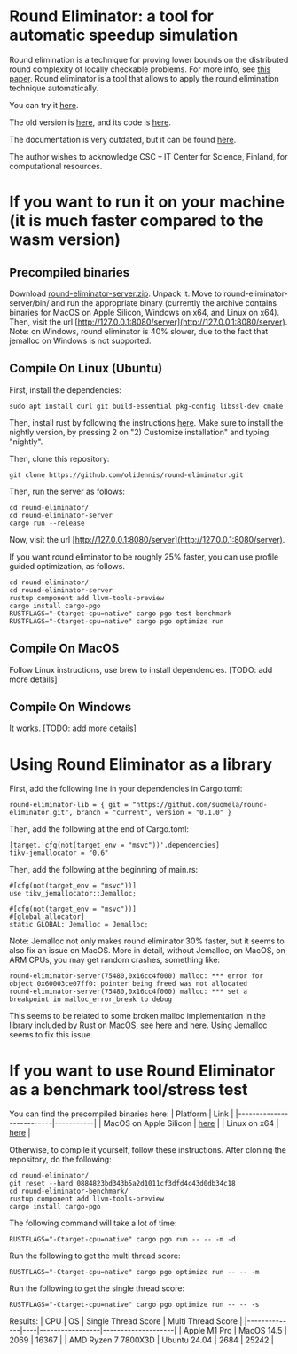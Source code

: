 # Round Eliminator: a tool for automatic speedup simulation

Round elimination is a technique for proving lower bounds on the distributed round complexity of locally checkable problems. For more info, see [this paper](https://arxiv.org/abs/1902.09958). Round eliminator is a tool that allows to apply the round elimination technique automatically.

You can try it [here](https://roundeliminator.github.io/re-experimental/).

The old version is [here](https://roundeliminator.github.io/re/), and its code is [here](https://github.com/olidennis/round-eliminator/tree/round-eliminator-1).

The documentation is very outdated, but it can be found [here](https://olidennis.github.io/files/roundeliminatortutorial.pdf).

The author wishes to acknowledge CSC – IT Center for Science, Finland, for computational resources.

# If you want to run it on your machine (it is much faster compared to the wasm version)
## Precompiled binaries
Download [round-eliminator-server.zip](https://roundeliminator.github.io/releases/round-eliminator-server_2.0.0.zip). Unpack it. Move to round-eliminator-server/bin/ and run the appropriate binary (currently the archive contains binaries for MacOS on Apple Silicon, Windows on x64, and Linux on x64). 
Then, visit the url [http://127.0.0.1:8080/server](http://127.0.0.1:8080/server).
Note: on Windows, round eliminator is 40% slower, due to the fact that jemalloc on Windows is not supported.

## Compile On Linux (Ubuntu)
First, install the dependencies:
```
sudo apt install curl git build-essential pkg-config libssl-dev cmake
```
Then, install rust by following the instructions [here](https://www.rust-lang.org/tools/install). Make sure to install the nightly version, by pressing 2 on "2) Customize installation" and typing "nightly".

Then, clone this repository:
```
git clone https://github.com/olidennis/round-eliminator.git
```

Then, run the server as follows:
```
cd round-eliminator/
cd round-eliminator-server
cargo run --release
```
Now, visit the url [http://127.0.0.1:8080/server](http://127.0.0.1:8080/server).


If you want round eliminator to be roughly 25% faster, you can use profile guided optimization, as follows.
```
cd round-eliminator/
cd round-eliminator-server
rustup component add llvm-tools-preview
cargo install cargo-pgo
RUSTFLAGS="-Ctarget-cpu=native" cargo pgo test benchmark
RUSTFLAGS="-Ctarget-cpu=native" cargo pgo optimize run
```

## Compile On MacOS
Follow Linux instructions, use brew to install dependencies. [TODO: add more details]

## Compile On Windows
It works. [TODO: add more details]

# Using Round Eliminator as a library
First, add the following line in your dependencies in Cargo.toml:
```
round-eliminator-lib = { git = "https://github.com/suomela/round-eliminator.git", branch = "current", version = "0.1.0" }
```
Then, add the following at the end of Cargo.toml:
```
[target.'cfg(not(target_env = "msvc"))'.dependencies]
tikv-jemallocator = "0.6"
```

Then, add the following at the beginning of main.rs:
```
#[cfg(not(target_env = "msvc"))]
use tikv_jemallocator::Jemalloc;

#[cfg(not(target_env = "msvc"))]
#[global_allocator]
static GLOBAL: Jemalloc = Jemalloc;
```

Note: Jemalloc not only makes round eliminator 30% faster, but it seems to also fix an issue on MacOS. More in detail,
without Jemalloc, on MacOS, on ARM CPUs, you may get random crashes, something like:
```
round-eliminator-server(75480,0x16cc4f000) malloc: *** error for object 0x60003ce07ff0: pointer being freed was not allocated
round-eliminator-server(75480,0x16cc4f000) malloc: *** set a breakpoint in malloc_error_break to debug
```
This seems to be related to some broken malloc implementation in the library included by Rust on MacOS, see [here](https://github.com/rust-lang/rust/issues/92173) and [here](https://users.rust-lang.org/t/intermittent-free-without-malloc-in-heavily-threaded-safe-code-on-arm64-mac/105154/3). Using Jemalloc seems to fix this issue.


# If you want to use Round Eliminator as a benchmark tool/stress test

You can find the precompiled binaries here:
| Platform | Link |
|--------------------------|-----------|
| MacOS on Apple Silicon | [here](https://roundeliminator.github.io/releases/round-eliminator-benchmark_2.0.0_aarch64-apple-darwin) |
| Linux on x64           | [here](https://roundeliminator.github.io/releases/round-eliminator-benchmark_2.0.0_x64_linux) |

Otherwise, to compile it yourself, follow these instructions.
After cloning the repository, do the following:
```
cd round-eliminator/
git reset --hard 0884823bd343b5a2d1011cf3dfd4c43d0db34c18
cd round-eliminator-benchmark/
rustup component add llvm-tools-preview
cargo install cargo-pgo
```
The following command will take a lot of time:
```
RUSTFLAGS="-Ctarget-cpu=native" cargo pgo run -- -- -m -d
```
Run the following to get the multi thread score:
```
RUSTFLAGS="-Ctarget-cpu=native" cargo pgo optimize run -- -- -m
```
Run the following to get the single thread score:
```
RUSTFLAGS="-Ctarget-cpu=native" cargo pgo optimize run -- -- -s
```

Results:
| CPU          | OS | Single Thread Score | Multi Thread Score |
|--------------|----|-----------------|--------------------|
| Apple M1 Pro | MacOS 14.5 | 2069                | 16367              |
| AMD Ryzen 7 7800X3D | Ubuntu 24.04 | 2684 | 25242 |



